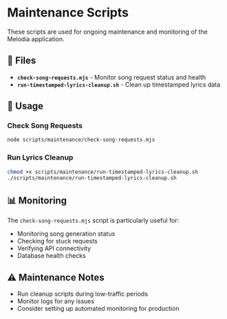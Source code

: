 # Maintenance Scripts

These scripts are used for ongoing maintenance and monitoring of the Melodia application.

## 📁 Files

- **`check-song-requests.mjs`** - Monitor song request status and health
- **`run-timestamped-lyrics-cleanup.sh`** - Clean up timestamped lyrics data

## 🔧 Usage

### Check Song Requests
```bash
node scripts/maintenance/check-song-requests.mjs
```

### Run Lyrics Cleanup
```bash
chmod +x scripts/maintenance/run-timestamped-lyrics-cleanup.sh
./scripts/maintenance/run-timestamped-lyrics-cleanup.sh
```

## 📊 Monitoring

The `check-song-requests.mjs` script is particularly useful for:
- Monitoring song generation status
- Checking for stuck requests
- Verifying API connectivity
- Database health checks

## ⚠️ Maintenance Notes

- Run cleanup scripts during low-traffic periods
- Monitor logs for any issues
- Consider setting up automated monitoring for production
